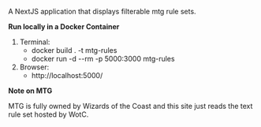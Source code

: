 A NextJS application that displays filterable mtg rule sets.

**Run locally in a Docker Container**
1. Terminal: 
    * docker build . -t mtg-rules
    * docker run -d --rm -p 5000:3000 mtg-rules
2. Browser:
    * http://localhost:5000/ 

**Note on MTG**

MTG is fully owned by Wizards of the Coast and this site just reads the text rule set hosted by WotC.
